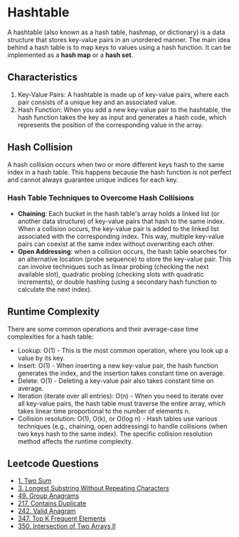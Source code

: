 # Hashtable

A hashtable (also known as a hash table, hashmap, or dictionary) is a data structure that stores key-value pairs in an unordered manner. The main idea behind a hash table is to map keys to values using a hash function.
It can be implemented as a **hash map** or a **hash set**.

## Characteristics
1. Key-Value Pairs: A hashtable is made up of key-value pairs, where each pair consists of a unique key and an associated value.
2. Hash Function: When you add a new key-value pair to the hashtable, the hash function takes the key as input and generates a hash code, which represents the position of the corresponding value in the array.

## Hash Collision
A hash collision occurs when two or more different keys hash to the same index in a hash table. This happens because the hash function is not perfect and cannot always guarantee unique indices for each key.

### Hash Table Techniques to Overcome Hash Collisions
- **Chaining**: Each bucket in the hash table's array holds a linked list (or another data structure) of key-value pairs that hash to the same index. When a collision occurs, the key-value pair is added to the linked list associated with the corresponding index. This way, multiple key-value pairs can coexist at the same index without overwriting each other.
- **Open Addressing**: when a collision occurs, the hash table searches for an alternative location (probe sequence) to store the key-value pair. This can involve techniques such as linear probing (checking the next available slot), quadratic probing (checking slots with quadratic increments), or double hashing (using a secondary hash function to calculate the next index).

## Runtime Complexity
There are some common operations and their average-case time complexities for a hash table:
- Lookup: O(1) - This is the most common operation, where you look up a value by its key.
- Insert: O(1) - When inserting a new key-value pair, the hash function generates the index, and the insertion takes constant time on average.
- Delete: O(1) - Deleting a key-value pair also takes constant time on average.
- Iteration (iterate over all entries): O(n) - When you need to iterate over all key-value pairs, the hash table must traverse the entire array, which takes linear time proportional to the number of elements n.
- Collision resolution: O(1), O(k), or O(log n) - Hash tables use various techniques (e.g., chaining, open addressing) to handle collisions (when two keys hash to the same index). The specific collision resolution method affects the runtime complexity.

## Leetcode Questions
- [1. Two Sum](../../leetcode_questions/1_two_sum.md)
- [3. Longest Substring Without Repeating Characters]()
- [49. Group Anagrams]()
- [217. Contains Duplicate](../../leetcode_questions/217_contain_duplicate.md)
- [242. Valid Anagram]()
- [347. Top K Frequent Elements]()
- [350. Intersection of Two Arrays II]()
